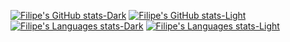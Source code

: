 <!--
### Hi there 👋

**filipecorrea/filipecorrea** is a ✨ _special_ ✨ repository because its `README.md` (this file) appears on your GitHub profile.

Here are some ideas to get you started:

- 🔭 I’m currently working on ...
- 🌱 I’m currently learning ...
- 👯 I’m looking to collaborate on ...
- 🤔 I’m looking for help with ...
- 💬 Ask me about ...
- 📫 How to reach me: ...
- 😄 Pronouns: ...
- ⚡ Fun fact: ...
-->

[![Filipe's GitHub stats-Dark](https://github-readme-stats.vercel.app/api?username=filipecorrea&count_private=true&include_all_commits=true&custom_title=Github%20Stats&show_icons=true&card_width=350px&theme=dark#gh-dark-mode-only)](https://github.com/filipecorrea/github-readme-stats#gh-dark-mode-only)
[![Filipe's GitHub stats-Light](https://github-readme-stats.vercel.app/api?username=filipecorrea&count_private=true&include_all_commits=true&custom_title=GitHub%20Stats&show_icons=true&card_width=350px&theme=default#gh-light-mode-only)](https://github.com/filipecorrea/github-readme-stats#gh-light-mode-only)
[![Filipe's Languages stats-Dark](https://github-readme-stats.vercel.app/api/top-langs?username=filipecorrea&langs_count=8&hide=HTML,CSS,SCSS,Less&layout=compact&card_width=300px&theme=dark#gh-dark-mode-only)](https://github.com/filipecorrea/github-readme-stats#gh-dark-mode-only)
[![Filipe's Languages stats-Light](https://github-readme-stats.vercel.app/api/top-langs?username=filipecorrea&langs_count=8&hide=HTML,CSS,SCSS,Less&layout=compact&card_width=300px&theme=default#gh-light-mode-only)](https://github.com/filipecorrea/github-readme-stats#gh-light-mode-only)
